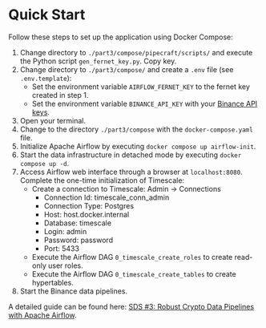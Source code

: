 # Quick Start
Follow these steps to set up the application using Docker Compose:
1. Change directory to `./part3/compose/pipecraft/scripts/` and execute the Python script `gen_fernet_key.py`. Copy key.
2. Change directory to `./part3/compose/` and create a `.env` file (see `.env.template`):
   * Set the environment variable `AIRFLOW_FERNET_KEY` to the fernet key created in step 1.
   * Set the environment variable `BINANCE_API_KEY` with your [Binance API keys](https://www.binance.com/en/support/faq/how-to-create-api-keys-on-binance-360002502072). 
3. Open your terminal.
4. Change to the directory ``./part3/compose`` with the ``docker-compose.yaml`` file.
5. Initialize Apache Airflow by executing ``docker compose up airflow-init``.
6. Start the data infrastructure in detached mode by executing ``docker compose up -d``.
7. Access Airflow web interface through a browser at ``localhost:8080``. Complete the one-time 
initialization of Timescale:
   - Create a connection to Timescale: Admin → Connections
     * Connection Id: timescale_conn_admin
     * Connection Type: Postgres
     * Host: host.docker.internal
     * Database: timescale
     * Login: admin
     * Password: password
     * Port: 5433
   - Execute the Airflow DAG `0_timescale_create_roles` to create read-only user roles.
   - Execute the Airflow DAG `0_timescale_create_tables` to create hypertables. 
8. Start the Binance data pipelines.

A detailed guide can be found here: [SDS #3: Robust Crypto Data Pipelines with Apache Airflow](https://x.com/bylethquant/status/1831899712749699506).